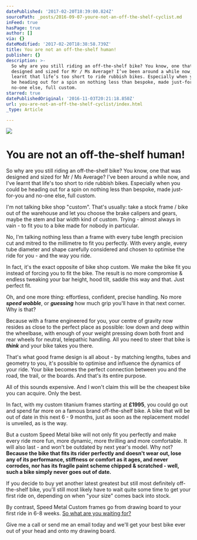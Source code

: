 ```yaml
---
datePublished: '2017-02-20T18:39:00.824Z'
sourcePath: _posts/2016-09-07-youre-not-an-off-the-shelf-cyclist.md
inFeed: true
hasPage: true
author: []
via: {}
dateModified: '2017-02-20T18:38:58.739Z'
title: You are not an off-the-shelf human!
publisher: {}
description: >-
  So why are you still riding an off-the-shelf bike? You know, one that was
  designed and sized for Mr / Ms Average? I’ve been around a while now, and I’ve
  learnt that life’s too short to ride rubbish bikes. Especially when you could
  be heading out for a spin on nothing less than bespoke, made just-for-you and
  no-one else, full custom.
starred: true
datePublishedOriginal: '2016-11-03T20:21:18.850Z'
url: you-are-not-an-off-the-shelf-cyclist/index.html
_type: Article

---
```

![](https://the-grid-user-content.s3-us-west-2.amazonaws.com/f597a7d0-a964-4eb4-9665-67c598524ddf.jpg)

# You are not an off-the-shelf human!

So why are you still riding an off-the-shelf bike? You know, one that was designed and sized for Mr / Ms Average? I've been around a while now, and I've learnt that life's too short to ride rubbish bikes. Especially when you could be heading out for a spin on nothing less than bespoke, made just-for-you and no-one else, full custom.

I'm not talking bike shop "custom". That's usually: take a stock frame / bike out of the warehouse and let you choose the brake calipers and gears, maybe the stem and bar width kind of custom. Trying - almost always in vain - to fit you to a bike made for nobody in particular.

No, I'm talking nothing less than a frame with every tube length precision cut and mitred to the millimetre to fit you perfectly. With every angle, every tube diameter and shape carefully considered and chosen to optimise the ride for you - and the way you ride.

In fact, it's the exact opposite of bike shop custom. We make the bike fit you instead of forcing you to fit the bike. The result is no more compromise & endless tweaking your bar height, hood tilt, saddle this way and that. Just perfect fit.

Oh, and one more thing: effortless, confident, precise handling. No more _**speed wobble**_, or _**guessing**_ how much grip you'll have in that next corner. Why is that?

Because with a frame engineered for you, your centre of gravity now resides as close to the perfect place as possible: low down and deep within the wheelbase, with enough of your weight pressing down both front and rear wheels for neutral, telepathic handling. All you need to steer that bike is _**think**_ and your bike takes you there.

That's what good frame design is all about - by matching lengths, tubes and geometry to you, it's possible to optimise and influence the dynamics of your ride. Your bike becomes the perfect connection between you and the road, the trail, or the boards. And that's its entire purpose.

All of this sounds expensive. And I won't claim this will be the cheapest bike you can acquire. Only the best.

In fact, with my custom titanium frames starting at **£1995**, you could go out and spend far more on a famous brand off-the-shelf bike. A bike that will be out of date in this next 6 - 9 months, just as soon as the replacement model is unveiled, as is the way. 

But a custom Speed Metal bike will not only fit you perfectly and make every ride more fun, more dynamic, more thrilling and more comfortable. It will also last - and won't be outdated by next year's model. Why not? **Because the bike that fits its rider perfectly and doesn't wear out, lose any of its performance, stiffness or comfort as it ages, and never corrodes, nor has its fragile paint scheme chipped & scratched - well, such a bike simply never goes out of date.**

If you decide to buy yet another latest greatest but still most definitely off-the-shelf bike, you'll still most likely have to wait quite some time to get your first ride on, depending on when "your size" comes back into stock.

By contrast, Speed Metal Custom frames go from drawing board to your first ride in 6-8 weeks.
[So what are you waiting for?][0]

Give me a call or send me an email today and we'll get your best bike ever out of your head and onto my drawing board.

[0]: http://ridefullgas.com/custom-titanium/